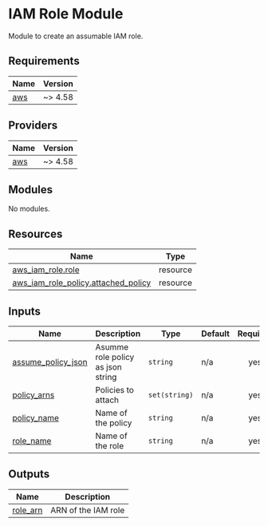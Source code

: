 # IAM Role Module

Module to create an assumable IAM role.

## Requirements

| Name | Version |
|------|---------|
| <a name="requirement_aws"></a> [aws](#requirement\_aws) | ~> 4.58 |

## Providers

| Name | Version |
|------|---------|
| <a name="provider_aws"></a> [aws](#provider\_aws) | ~> 4.58 |

## Modules

No modules.

## Resources

| Name | Type |
|------|------|
| [aws_iam_role.role](https://registry.terraform.io/providers/hashicorp/aws/latest/docs/resources/iam_role) | resource |
| [aws_iam_role_policy.attached_policy](https://registry.terraform.io/providers/hashicorp/aws/latest/docs/resources/iam_role_policy) | resource |

## Inputs

| Name | Description | Type | Default | Required |
|------|-------------|------|---------|:--------:|
| <a name="input_assume_policy_json"></a> [assume\_policy\_json](#input\_assume\_policy\_json) | Asumme role policy as json string | `string` | n/a | yes |
| <a name="input_policy_arns"></a> [policy\_arns](#input\_policy\_arns) | Policies to attach | `set(string)` | n/a | yes |
| <a name="input_policy_name"></a> [policy\_name](#input\_policy\_name) | Name of the policy | `string` | n/a | yes |
| <a name="input_role_name"></a> [role\_name](#input\_role\_name) | Name of the role | `string` | n/a | yes |

## Outputs

| Name | Description |
|------|-------------|
| <a name="output_role_arn"></a> [role\_arn](#output\_role\_arn) | ARN of the IAM role |
